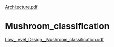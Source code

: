 [Architecture.pdf](https://github.com/santhanalakshmi21/Mushroom_classification/files/10892627/Architecture.pdf)
# Mushroom_classification
[Low_Level_Design__Mushroom_classification.pdf](https://github.com/santhanalakshmi21/Mushroom_classification/files/10864396/Low_Level_Design__Mushroom_classification.pdf)
